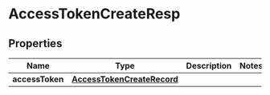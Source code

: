 # AccessTokenCreateResp

## Properties
Name | Type | Description | Notes
------------ | ------------- | ------------- | -------------
**accessToken** | [**AccessTokenCreateRecord**](AccessTokenCreateRecord.md) |  | 
